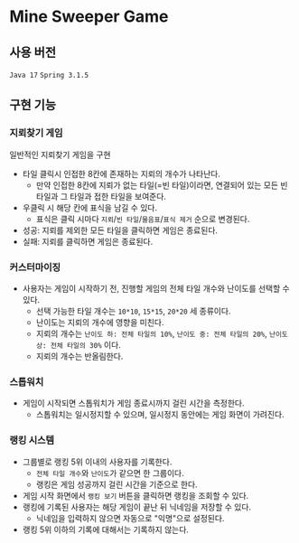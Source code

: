 # Mine Sweeper Game

## 사용 버전
`Java 17`
`Spring 3.1.5`

## 구현 기능

### 지뢰찾기 게임

일반적인 지뢰찾기 게임을 구현

- 타일 클릭시 인접한 8칸에 존재하는 지뢰의 개수가 나타난다.
  - 만약 인접한 8칸에 지뢰가 없는 타일(=빈 타일)이라면, 연결되어 있는 모든 빈 타일과 그 타일과 접한 타일을 보여준다.
- 우클릭 시 해당 칸에 표식을 남길 수 있다.
  - 표식은 클릭 시마다 `지뢰`/`빈 타일`/`물음표`/`표식 제거` 순으로 변경된다.
- 성공: 지뢰를 제외한 모든 타일을 클릭하면 게임은 종료된다.
- 실패: 지뢰를 클릭하면 게임은 종료된다.

### 커스터마이징

- 사용자는 게임이 시작하기 전, 진행할 게임의 전체 타일 개수와 난이도를 선택할 수 있다.
  - 선택 가능한 타일 개수는 `10*10`, `15*15`, `20*20` 세 종류이다.
  - 난이도는 지뢰의 개수에 영향을 미친다.
  - 지뢰의 개수는 `난이도 하: 전체 타일의 10%`, `난이도 중: 전체 타일의 20%`, `난이도 상: 전체 타일의 30%` 이다.
  - 지뢰의 개수는 반올림한다.

### 스톱워치

- 게임이 시작되면 스톱워치가 게임 종료시까지 걸린 시간을 측정한다.
  - 스톱워치는 일시정지할 수 있으며, 일시정지 동안에는 게임 화면이 가려진다.

### 랭킹 시스템

- 그룹별로 랭킹 5위 이내의 사용자를 기록한다.
  - `전체 타일 개수`와 `난이도`가 같으면 한 그룹이다.
  - 랭킹은 게임 성공까지 걸린 시간을 기준으로 한다.
- 게임 시작 화면에서 `랭킹 보기` 버튼을 클릭하면 랭킹을 조회할 수 있다.
- 랭킹에 기록된 사용자는 해당 게임이 끝난 뒤 닉네임을 저장할 수 있다.
  - 닉네임을 입력하지 않으면 자동으로 "익명"으로 설정된다.
- 랭킹 5위 이하의 기록에 대해서는 기록하지 않는다.